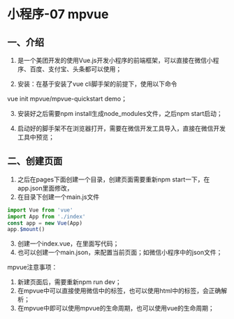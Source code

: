 # 小程序-07 mpvue
## 一、介绍
1. 是一个美团开发的使用Vue.js开发小程序的前端框架，可以直接在微信小程序、百度、支付宝、头条都可以使用；

2. 安装：在基于安装了vue cli脚手架的前提下，使用以下命令

vue init mpvue/mpvue-quickstart demo；

3. 安装好之后需要npm install生成node_modules文件，之后npm start启动；

4. 启动好的脚手架不在浏览器打开，需要在微信开发工具导入，直接在微信开发工具中预览；

## 二、创建页面
1. 之后在pages下面创建一个目录，创建页面需要重新npm start一下，在app.json里面修改，
2. 在目录下创建一个main.js文件
```js
import Vue from 'vue'
import App from './index'
const app = new Vue(App)
app.$mount()
```
3. 创建一个index.vue，在里面写代码；
4. 也可以创建一个main.json，来配置当前页面；如微信小程序中的json文件；

mpvue注意事项：

1. 新建页面后，需要重新npm run dev；
2. 在mpvue中可以直接使用微信中的标签，也可以使用html中的标签，会正确解析；
3. 在mpvue中即可以使用mpvue的生命周期，也可以使用vue的生命周期；
